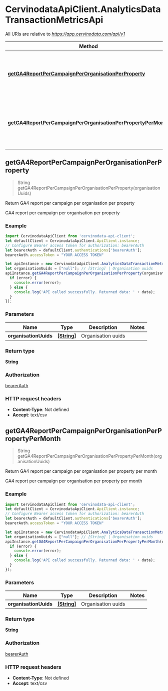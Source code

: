 # CervinodataApiClient.AnalyticsDataTransactionMetricsApi

All URIs are relative to *https://app.cervinodata.com/api/v1*

Method | HTTP request | Description
------------- | ------------- | -------------
[**getGA4ReportPerCampaignPerOrganisationPerProperty**](AnalyticsDataTransactionMetricsApi.md#getGA4ReportPerCampaignPerOrganisationPerProperty) | **GET** /data/ga4-report-per-campaign-per-organisation-per-property/{organisationUuids} | Return GA4 report per campaign per organisation per property
[**getGA4ReportPerCampaignPerOrganisationPerPropertyPerMonth**](AnalyticsDataTransactionMetricsApi.md#getGA4ReportPerCampaignPerOrganisationPerPropertyPerMonth) | **GET** /data/ga4-report-per-campaign-per-organisation-per-property-per-month/{organisationUuids} | Return GA4 report per campaign per organisation per property per month



## getGA4ReportPerCampaignPerOrganisationPerProperty

> String getGA4ReportPerCampaignPerOrganisationPerProperty(organisationUuids)

Return GA4 report per campaign per organisation per property

GA4 report per campaign per organisation per property

### Example

```javascript
import CervinodataApiClient from 'cervinodata-api-client';
let defaultClient = CervinodataApiClient.ApiClient.instance;
// Configure Bearer access token for authorization: bearerAuth
let bearerAuth = defaultClient.authentications['bearerAuth'];
bearerAuth.accessToken = "YOUR ACCESS TOKEN"

let apiInstance = new CervinodataApiClient.AnalyticsDataTransactionMetricsApi();
let organisationUuids = ["null"]; // [String] | Organisation uuids
apiInstance.getGA4ReportPerCampaignPerOrganisationPerProperty(organisationUuids, (error, data, response) => {
  if (error) {
    console.error(error);
  } else {
    console.log('API called successfully. Returned data: ' + data);
  }
});
```

### Parameters


Name | Type | Description  | Notes
------------- | ------------- | ------------- | -------------
 **organisationUuids** | [**[String]**](String.md)| Organisation uuids | 

### Return type

**String**

### Authorization

[bearerAuth](../README.md#bearerAuth)

### HTTP request headers

- **Content-Type**: Not defined
- **Accept**: text/csv


## getGA4ReportPerCampaignPerOrganisationPerPropertyPerMonth

> String getGA4ReportPerCampaignPerOrganisationPerPropertyPerMonth(organisationUuids)

Return GA4 report per campaign per organisation per property per month

GA4 report per campaign per organisation per property per month

### Example

```javascript
import CervinodataApiClient from 'cervinodata-api-client';
let defaultClient = CervinodataApiClient.ApiClient.instance;
// Configure Bearer access token for authorization: bearerAuth
let bearerAuth = defaultClient.authentications['bearerAuth'];
bearerAuth.accessToken = "YOUR ACCESS TOKEN"

let apiInstance = new CervinodataApiClient.AnalyticsDataTransactionMetricsApi();
let organisationUuids = ["null"]; // [String] | Organisation uuids
apiInstance.getGA4ReportPerCampaignPerOrganisationPerPropertyPerMonth(organisationUuids, (error, data, response) => {
  if (error) {
    console.error(error);
  } else {
    console.log('API called successfully. Returned data: ' + data);
  }
});
```

### Parameters


Name | Type | Description  | Notes
------------- | ------------- | ------------- | -------------
 **organisationUuids** | [**[String]**](String.md)| Organisation uuids | 

### Return type

**String**

### Authorization

[bearerAuth](../README.md#bearerAuth)

### HTTP request headers

- **Content-Type**: Not defined
- **Accept**: text/csv

